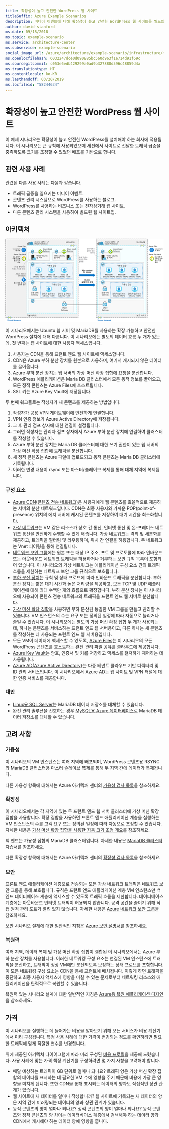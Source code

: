 ```yaml
---
title: 확장성이 높고 안전한 WordPress 웹 사이트
titleSuffix: Azure Example Scenarios
description: 미디어 이벤트에 대해 확장성이 높고 안전한 WordPress 웹 사이트를 빌드합니다.
author: david-stanford
ms.date: 09/18/2018
ms.topic: example-scenario
ms.service: architecture-center
ms.subservice: example-scenario
social_image_url: /azure/architecture/example-scenario/infrastructure/media/secure-scalable-wordpress.png
ms.openlocfilehash: 6032247dce0d090885bc560d963f1e714d91f69c
ms.sourcegitcommit: c053e6edb429299a0ad9b327888d596c48859d4a
ms.translationtype: HT
ms.contentlocale: ko-KR
ms.lasthandoff: 03/20/2019
ms.locfileid: "58244634"
---
```

# <a name="highly-scalable-and-secure-wordpress-website"></a>확장성이 높고 안전한 WordPress 웹 사이트

이 예제 시나리오는 확장성이 높고 안전한 WordPress를 설치해야 하는 회사에 적용됩니다. 이 시나리오는 큰 규칙에 사용되었으며 세션에서 사이트로 전달한 트래픽 급증을 충족하도록 크기를 조정할 수 있었던 배포를 기반으로 합니다.

## <a name="relevant-use-cases"></a>관련 사용 사례

관련된 다른 사용 사례는 다음과 같습니다.

- 트래픽 급증을 일으키는 미디어 이벤트.
- 콘텐츠 관리 시스템으로 WordPress를 사용하는 블로그.
- WordPress를 사용하는 비즈니스 또는 전자상거래 웹 사이트.
- 다른 콘텐츠 관리 시스템을 사용하여 빌드된 웹 사이트입.

## <a name="architecture"></a>아키텍처

[![확장 가능하고 안전한 WordPress 배포와 관련된 Azure 구성 요소의 아키텍처 개요](media/secure-scalable-wordpress.png)](media/secure-scalable-wordpress.png#lightbox)

이 시나리오에서는 Ubuntu 웹 서버 및 MariaDB를 사용하는 확장 가능하고 안전한 WordPress 설치에 대해 다룹니다. 이 시나리오에는 별도의 데이터 흐름 두 개가 있는데, 첫 번째는 웹 사이트에 대한 사용자 액세스입니다.

1. 사용자는 CDN을 통해 프런트 엔드 웹 사이트에 액세스합니다.
2. CDN은 Azure 부하 분산 장치를 원본으로 사용하며, 여기서 캐시되지 않은 데이터를 끌어옵니다.
3. Azure 부하 분산 장치는 웹 서버의 가상 머신 확장 집합에 요청을 분산합니다.
4. WordPress 애플리케이션은 Maria DB 클러스터에서 모든 동적 정보를 끌어오고, 모든 정적 콘텐츠는 Azure Files에 호스트됩니다.
5. SSL 키는 Azure Key Vault에 저장됩니다.

두 번째 워크플로는 작성자가 새 콘텐츠를 제공하는 방법입니다.

1. 작성자가 공용 VPN 게이트웨이에 안전하게 연결합니다.
2. VPN 인증 정보가 Azure Active Directory에 저장됩니다.
3. 그 후 관리 점프 상자에 대한 연결이 설정됩니다.
4. 그러면 작성자는 관리자 점프 상자에서 Azure 부하 분산 장치에 연결하여 클러스터를 작성할 수 있습니다.
5. Azure 부하 분산 장치는 Maria DB 클러스터에 대한 쓰기 권한이 있는 웹 서버의 가상 머신 확장 집합에 트래픽을 분산합니다.
6. 새 정적 콘텐츠는 Azure 파일에 업로드되고 동적 콘텐츠는 Maria DB 클러스터에 기록됩니다.
7. 이러한 변경 내용이 rsync 또는 마스터/슬레이브 복제를 통해 대체 지역에 복제됩니다.

### <a name="components"></a>구성 요소

- [Azure CDN(콘텐츠 전송 네트워크)](/azure/cdn/cdn-overview)은 사용자에게 웹 콘텐츠를 효율적으로 제공하는 서버의 분산 네트워크입니다. CDN은 최종 사용자와 가까운 POP(point-of-presence) 위치의 에지 서버에 캐시된 콘텐츠를 저장하여 대기 시간을 최소화합니다.
- [가상 네트워크](/azure/virtual-network/virtual-networks-overview)는 VM 같은 리소스가 상호 간 통신, 인터넷 통신 및 온-프레미스 네트워크 통신을 안전하게 수행할 수 있게 해줍니다. 가상 네트워크는 격리 및 세분화를 제공하고, 트래픽을 필터링 및 라우팅하며, 위치 간 연결을 허용합니다. 두 네트워크는 Vnet 피어링을 통해 연결됩니다.
- [네트워크 보안 그룹](/azure/virtual-network/security-overview)에는 원본 또는 대상 IP 주소, 포트 및 프로토콜에 따라 인바운드 또는 아웃바운드 네트워크 트래픽을 허용하거나 거부하는 보안 규칙 목록이 포함되어 있습니다. 이 시나리오의 가상 네트워크는 애플리케이션 구성 요소 간의 트래픽 흐름을 제한하는 네트워크 보안 그룹 규칙으로 보호됩니다.
- [부하 분산 장치](/azure/load-balancer/load-balancer-overview)는 규칙 및 상태 프로브에 따라 인바운드 트래픽을 분산합니다. 부하 분산 장치는 짧은 대기 시간과 높은 처리량을 제공하고, 모든 TCP 및 UDP 애플리케이션에 대해 최대 수백만 개의 흐름으로 확장합니다. 부하 분산 장치는 이 시나리오에 사용되어 콘텐츠 전송 네트워크의 트래픽을 프런트 엔드 웹 서버로 분산합니다.
- [가상 머신 확장 집합][docs-vmss]을 사용하면 부하 분산된 동일한 VM 그룹을 만들고 관리할 수 있습니다. VM 인스턴스의 수는 요구 또는 정의된 일정에 따라 자동으로 늘리거나 줄일 수 있습니다. 이 시나리오에는 별도의 가상 머신 확장 집합 두 개가 사용되는데, 하나는 콘텐츠를 서비스하는 프런트 엔드 웹 서버용이고, 다른 하나는 새 콘텐츠를 작성하는 데 사용되는 프런트 엔드 웹 서버용입니다.
- 모든 VM이 데이터에 액세스할 수 있도록, [Azure Files](/azure/storage/files/storage-files-introduction)는 이 시나리오의 모든 WordPress 콘텐츠를 호스트하는 완전 관리 파일 공유를 클라우드에 제공합니다.
- [Azure Key Vault](/azure/key-vault/key-vault-overview)는 암호, 인증서 및 키를 저장하고 액세스를 철저하게 제어하는 데 사용됩니다.
- [Azure AD(Azure Active Directory)](/azure/active-directory/fundamentals/active-directory-whatis)는 다중 테넌트 클라우드 기반 디렉터리 및 ID 관리 서비스입니다. 이 시나리오에서 Azure AD는 웹 사이트 및 VPN 터널에 대한 인증 서비스를 제공합니다.

### <a name="alternatives"></a>대안

- [Linux용 SQL Server](/azure/virtual-machines/linux/sql/sql-server-linux-virtual-machines-overview)는 MariaDB 데이터 저장소를 대체할 수 있습니다.
- 완전 관리 솔루션을 선호하는 경우 [MySQL용 Azure 데이터베이스](/azure/mysql/overview)로 MariaDB 데이터 저장소를 대체할 수 있습니다.

## <a name="considerations"></a>고려 사항

### <a name="availability"></a>가용성

이 시나리오의 VM 인스턴스는 여러 지역에 배포되며, WordPress 콘텐츠용 RSYNC와 MariaDB 클러스터용 마스터 슬레이브 복제를 통해 두 지역 간에 데이터가 복제됩니다.

다른 가용성 항목에 대해서는 Azure 아키텍처 센터의 [가용성 검사 목록][availability]을 참조하세요.

### <a name="scalability"></a>확장성

이 시나리오에서는 각 지역에 있는 두 프런트 엔드 웹 서버 클러스터에 가상 머신 확장 집합을 사용합니다. 확장 집합을 사용하면 프론트 엔드 애플리케이션 계층을 실행하는 VM 인스턴스의 수를 고객 요구 또는 정의된 일정에 따라 자동으로 조정할 수 있습니다. 자세한 내용은 [가상 머신 확장 집합을 사용한 자동 크기 조정 개요][docs-vmss-autoscale]를 참조하세요.

백 엔드는 가용성 집합의 MariaDB 클러스터입니다. 자세한 내용은 [MariaDB 클러스터 자습서][mariadb-tutorial]를 참조하세요.

다른 확장성 항목에 대해서는 Azure 아키텍처 센터의 [확장성 검사 목록][scalability]을 참조하세요.

### <a name="security"></a>보안

프론트 엔드 애플리케이션 계층으로 전송되는 모든 가상 네트워크 트래픽은 네트워크 보안 그룹을 통해 보호됩니다. 규칙은 프런트 엔드 애플리케이션 계층 VM 인스턴스만 백 엔드 데이터베이스 계층에 액세스할 수 있도록 트래픽 흐름을 제한합니다. 데이터베이스 계층에는 아웃바운드 인터넷 트래픽이 허용되지 않습니다. 공격 공간을 줄이기 위해 직접 원격 관리 포트가 열려 있지 않습니다. 자세한 내용은 [Azure 네트워크 보안 그룹][docs-nsg]을 참조하세요.

보안 시나리오 설계에 대한 일반적인 지침은 [Azure 보안 설명서][security]를 참조하세요.

### <a name="resiliency"></a>복원력

여러 지역, 데이터 복제 및 가상 머신 확장 집합이 결합된 이 시나리오에서는 Azure 부하 분산 장치를 사용합니다. 이러한 네트워킹 구성 요소는 연결된 VM 인스턴스에 트래픽을 분산하고, 트래픽이 정상 VM에만 분산되도록 보장하는 상태 프로브를 포함합니다. 이 모든 네트워킹 구성 요소는 CDN을 통해 프런트에 배치됩니다. 이렇게 하면 트래픽을 중단하고 최종 사용자 액세스에 영향을 미칠 수 있는 문제로부터 네트워킹 리소스와 애플리케이션을 탄력적으로 복원할 수 있습니다.

복원력 있는 시나리오 설계에 대한 일반적인 지침은 [Azure용 복원 애플리케이션 디자인][resiliency]을 참조하세요.

## <a name="pricing"></a>가격

이 시나리오를 실행하는 데 들어가는 비용을 알아보기 위해 모든 서비스가 비용 계산기에서 미리 구성됩니다. 특정 사용 사례에 대한 가격이 변경되는 정도를 확인하려면 필요한 트래픽에 맞게 적절한 변수를 변경합니다.

위에 제공된 아키텍처 다이어그램에 따라 미리 구성된 [비용 프로필][pricing]을 제공해 드렸습니다. 사용 사례에 맞는 가격 책정 계산기를 구성하려면 몇 가지 사항을 고려해야 합니다.

- 매달 예상하는 트래픽이 GB 단위로 얼마나 되나요? 트래픽 양은 가상 머신 확장 집합의 데이터를 표시하는 데 필요한 VM 수에 영향을 주기 때문에 비용에 가장 큰 영향을 미치게 됩니다. 또한 CDN을 통해 표시되는 데이터의 양과도 직접적인 상관 관계가 있습니다.
- 웹 사이트에 새 데이터를 얼마나 작성합니까? 웹 사이트에 기록되는 새 데이터의 양은 지역 간에 미러링되는 데이터의 양과 상관 관계가 있습니다.
- 동적 콘텐츠의 양이 얼마나 되나요? 정적 콘텐츠의 양이 얼마나 되나요? 동적 콘텐츠와 정적 콘텐츠의 양 차이는 데이터베이스 계층에서 검색해야 하는 데이터 양과 CDN에서 캐시해야 하는 데이터 양에 영향을 줍니다.

<!-- links -->
[architecture]: ./media/architecture-secure-scalable-wordpress.png
[mariadb-tutorial]: /azure/virtual-machines/linux/classic/mariadb-mysql-cluster
[docs-vmss]: /azure/virtual-machine-scale-sets/overview
[docs-vmss-autoscale]: /azure/virtual-machine-scale-sets/virtual-machine-scale-sets-autoscale-overview
[docs-nsg]: /azure/virtual-network/security-overview
[security]: /azure/security/
[availability]: ../../checklist/availability.md
[resiliency]: /azure/architecture/resiliency/
[scalability]: /azure/architecture/checklist/scalability
[pricing]: https://azure.com/e/a8c4809dab444c1ca4870c489fbb196b
